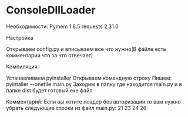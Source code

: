 # ConsoleDllLoader
Необходимости: Pymem 1.8.5 requests 2.31.0 

Настройка

Открываем config.py и вписываем все что нужно(В файле есть комментарии что за что отвечает)

Компиляция

Устанавливаем pyinstaller
Открываем командную строку
Пишем: pyintaller --onefile main.py
Заходим в папку где находится main.py и в папке dist будет готовый exe файл

Комментарий: Если вы хотите лоадер без авторизации то вам нужно убрать следующие строки из файл main.py: 21 23 24 26
